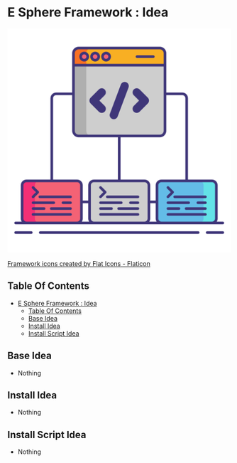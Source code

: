 # E Sphere Framework : Idea

![Icon](./icon.png)

[Framework icons created by Flat Icons - Flaticon](https://www.flaticon.com/free-icons/framework)

## Table Of Contents

- [E Sphere Framework : Idea](#e-sphere-framework--idea)
  - [Table Of Contents](#table-of-contents)
  - [Base Idea](#base-idea)
  - [Install Idea](#install-idea)
  - [Install Script Idea](#install-script-idea)

## Base Idea

- Nothing

## Install Idea

- Nothing

## Install Script Idea

- Nothing
